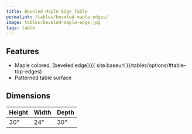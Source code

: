 ```yaml
---
title: Beveled Maple Edge Table
permalink: /tables/beveled-maple-edges/
image: tables/beveled-maple-edge.jpg
tags: table
---
```

## Features

- Maple colored, [beveled edge]({{ site.baseurl }}/tables/options/#table-top-edges)
- Patterned table surface

## Dimensions

Height | Width | Depth
-------|-------|------
30"    | 24"   | 30"